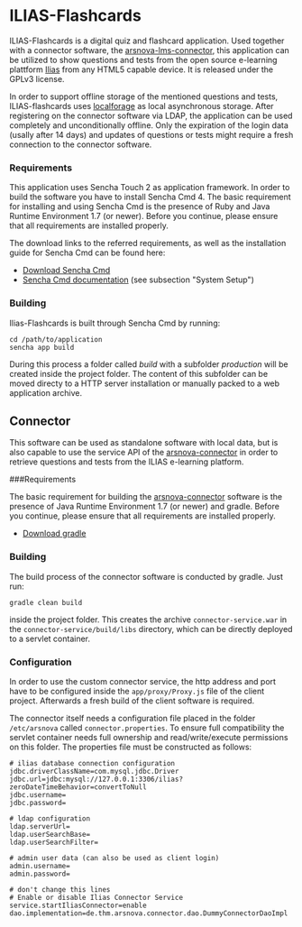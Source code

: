 ILIAS-Flashcards
==========

ILIAS-Flashcards is a digital quiz and flashcard application. Used together with a
connector software, the [arsnova-lms-connector](https://github.com/thm-projects/arsnova-lms-connector),
this application can be utilized to show questions and tests from the open source e-learning plattform [Ilias](http://www.ilias.de/) from any HTML5 capable device. It is released under the GPLv3 license. 

In order to support offline storage of the mentioned questions and tests, ILIAS-flashcards uses [localforage](https://github.com/mozilla/localForage) as local asynchronous storage. After
registering on the connector software via LDAP, the application can be used completely and
unconditionally offline. Only the expiration of the login data (usally after 14 days) and
updates of questions or tests might require a fresh connection to the connector software.

### Requirements

This application uses Sencha Touch 2 as application framework. In order to build
the software you have to install Sencha Cmd 4. The basic requirement for installing
and using Sencha Cmd is the presence of Ruby and Java Runtime Environment 1.7 (or newer).
Before you continue, please ensure that all requirements are installed properly.

The download links to the referred requirements, as well as the installation
guide for Sencha Cmd can be found here:

- [Download Sencha Cmd](https://www.sencha.com/products/extjs/cmd-download/)
- [Sencha Cmd documentation](http://docs.sencha.com/cmd/5.x/intro_to_cmd.html)
  (see subsection "System Setup")

### Building

Ilias-Flashcards is built through Sencha Cmd by running:

	cd /path/to/application
	sencha app build

During this process a folder called *build* with a subfolder *production* will 
be created inside the project folder. The content of this subfolder can be moved
directy to a HTTP server installation or manually packed to a web application archive.

## Connector

This software can be used as standalone software with local data, but is also
capable to use the service API of the [arsnova-connector](https://github.com/thm-projects/arsnova-lms-connector) in order to retrieve questions and tests from the ILIAS e-learning platform.

###Requirements

The basic requirement for building the [arsnova-connector](https://github.com/thm-projects/arsnova-lms-connector)
software is the presence of Java Runtime Environment 1.7 (or newer) and gradle.
Before you continue, please ensure that all requirements are installed properly.

- [Download gradle](http://gradle.org/gradle-download/)

### Building

The build process of the connector software is conducted by gradle. Just run:

	gradle clean build

inside the project folder. This creates the archive `connector-service.war` 
in the `connector-service/build/libs` directory, which can be directly deployed
to a servlet container.

### Configuration

In order to use the custom connector service, the http address and port have to be
configured inside the `app/proxy/Proxy.js` file of the client project. Afterwards
a fresh build of the client software is required.

The connector itself needs a configuration file placed in the folder `/etc/arsnova`
called `connector.properties`. To ensure full compatibility the servlet container needs
full ownership and read/write/execute permissions on this folder. The properties file
must be constructed as follows:  


```
# ilias database connection configuration
jdbc.driverClassName=com.mysql.jdbc.Driver
jdbc.url=jdbc:mysql://127.0.0.1:3306/ilias?zeroDateTimeBehavior=convertToNull
jdbc.username=
jdbc.password=

# ldap configuration
ldap.serverUrl=
ldap.userSearchBase=
ldap.userSearchFilter=

# admin user data (can also be used as client login)
admin.username=
admin.password=

# don't change this lines
# Enable or disable Ilias Connector Service
service.startIliasConnector=enable
dao.implementation=de.thm.arsnova.connector.dao.DummyConnectorDaoImpl
```
